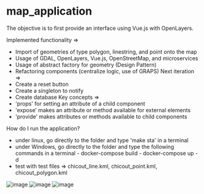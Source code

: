 # map_application

The objective is to first provide an interface using Vue.js with OpenLayers.

Implemented functionality =>
- Import of geometries of type polygon, linestring, and point onto the map
- Usage of GDAL, OpenLayers, Vue.js, OpenStreetMap, and microservices
- Usage of abstract factory for geometry (Design Pattern)
- Refactoring components (centralize logic, use of GRAPS)
Next iteration =>
- Create a reset button
- Create a singleton to notify
- Create database 
Key concepts =>
- 'props' for setting an attribute of a child component
- 'expose' makes an attribute or method available for external elements
- 'provide' makes attributes or methods available to child components

How do I run the application?
- under linux, go directly to the folder and type 'make sta' in a terminal
- under Windows, go directly to the folder and type the following commands in a terminal 
       - docker-compose build
       - docker-compose up -d
- test with test files => chicout_line.kml, chicout_point.kml, chicout_polygon.kml

![image](https://github.com/user-attachments/assets/b9d78b6d-a181-4411-9cdc-2ac02360abe2)
![image](https://github.com/user-attachments/assets/8c852343-03f9-470b-9f92-9742b1ab1372)
![image](https://github.com/user-attachments/assets/bf566f22-ea63-414a-908a-dcc8dc787e04)




